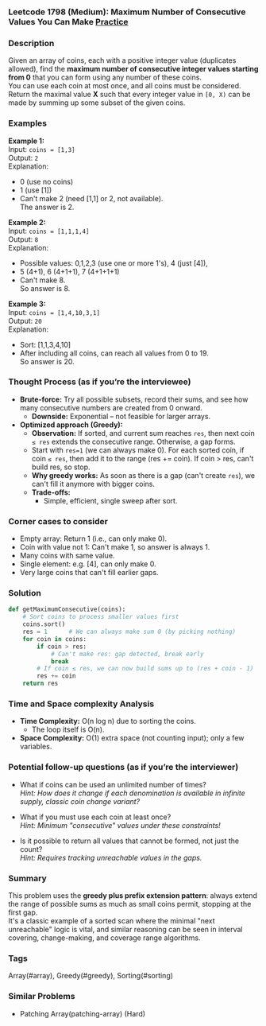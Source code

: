 ### Leetcode 1798 (Medium): Maximum Number of Consecutive Values You Can Make [Practice](https://leetcode.com/problems/maximum-number-of-consecutive-values-you-can-make)

### Description  
Given an array of coins, each with a positive integer value (duplicates allowed), find the **maximum number of consecutive integer values starting from 0** that you can form using any number of these coins.  
You can use each coin at most once, and all coins must be considered.  
Return the maximal value **X** such that every integer value in `[0, X)` can be made by summing up some subset of the given coins.

### Examples  

**Example 1:**  
Input: `coins = [1,3]`  
Output: `2`  
Explanation:  
- 0 (use no coins)  
- 1 (use [1])  
- Can't make 2 (need [1,1] or 2, not available).  
The answer is 2.

**Example 2:**  
Input: `coins = [1,1,1,4]`  
Output: `8`  
Explanation:  
- Possible values: 0,1,2,3 (use one or more 1's), 4 (just [4]),  
- 5 (4+1), 6 (4+1+1), 7 (4+1+1+1)  
- Can't make 8.  
So answer is 8.

**Example 3:**  
Input: `coins = [1,4,10,3,1]`  
Output: `20`  
Explanation:  
- Sort: [1,1,3,4,10]  
- After including all coins, can reach all values from 0 to 19.  
So answer is 20.

### Thought Process (as if you’re the interviewee)  
- **Brute-force:** Try all possible subsets, record their sums, and see how many consecutive numbers are created from 0 onward.  
  - **Downside:** Exponential – not feasible for larger arrays.
- **Optimized approach (Greedy):**  
  - **Observation:** If sorted, and current sum reaches `res`, then next coin `≤ res` extends the consecutive range. Otherwise, a gap forms.
  - Start with `res=1` (we can always make 0). For each sorted coin, if coin `≤ res`, then add it to the range (res += coin). If coin > res, can't build res, so stop.
  - **Why greedy works:** As soon as there is a gap (can't create `res`), we can't fill it anymore with bigger coins.
  - **Trade-offs:**  
    - Simple, efficient, single sweep after sort.

### Corner cases to consider  
- Empty array: Return 1 (i.e., can only make 0).
- Coin with value not 1: Can't make 1, so answer is always 1.
- Many coins with same value.
- Single element: e.g. [4], can only make 0.
- Very large coins that can't fill earlier gaps.

### Solution

```python
def getMaximumConsecutive(coins):
    # Sort coins to process smaller values first
    coins.sort()
    res = 1      # We can always make sum 0 (by picking nothing)
    for coin in coins:
        if coin > res:
            # Can't make res: gap detected, break early
            break
        # If coin ≤ res, we can now build sums up to (res + coin - 1)
        res += coin
    return res
```

### Time and Space complexity Analysis  

- **Time Complexity:** O(n log n) due to sorting the coins.
  - The loop itself is O(n).
- **Space Complexity:** O(1) extra space (not counting input); only a few variables.

### Potential follow-up questions (as if you’re the interviewer)  

- What if coins can be used an unlimited number of times?  
  *Hint: How does it change if each denomination is available in infinite supply, classic coin change variant?*

- What if you must use each coin at least once?  
  *Hint: Minimum "consecutive" values under these constraints!*

- Is it possible to return all values that cannot be formed, not just the count?  
  *Hint: Requires tracking unreachable values in the gaps.*

### Summary
This problem uses the **greedy plus prefix extension pattern**: always extend the range of possible sums as much as small coins permit, stopping at the first gap.  
It's a classic example of a sorted scan where the minimal "next unreachable" logic is vital, and similar reasoning can be seen in interval covering, change-making, and coverage range algorithms.

### Tags
Array(#array), Greedy(#greedy), Sorting(#sorting)

### Similar Problems
- Patching Array(patching-array) (Hard)